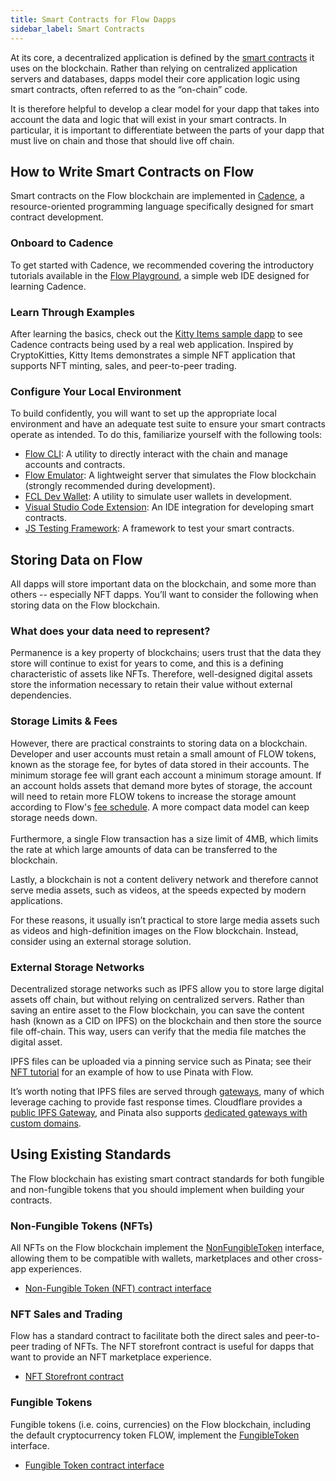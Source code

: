 ```yaml
---
title: Smart Contracts for Flow Dapps
sidebar_label: Smart Contracts
---
```


At its core, a decentralized application is defined by the [smart contracts](https://en.wikipedia.org/wiki/Smart_contract) it uses on the blockchain. Rather than relying on centralized application servers and databases, dapps model their core application logic using smart contracts, often referred to as the “on-chain” code.

It is therefore helpful to develop a clear model for your dapp that takes into account the data and logic that will exist in your smart contracts. In particular, it is important to differentiate between the parts of your dapp that must live on chain and those that should live off chain.

## How to Write Smart Contracts on Flow

Smart contracts on the Flow blockchain are implemented in [Cadence](https://github.com/onflow/cadence), a resource-oriented programming language specifically designed for smart contract development.

### Onboard to Cadence

To get started with Cadence, we recommended covering the introductory tutorials available in the [Flow Playground](https://play.onflow.org/), a simple web IDE designed for learning Cadence.

### Learn Through Examples

After learning the basics, check out the [Kitty Items sample dapp](./kitty-items) to see Cadence contracts being used by a real web application. Inspired by CryptoKitties, Kitty Items demonstrates a simple NFT application that supports NFT minting, sales, and peer-to-peer trading.

### Configure Your Local Environment

To build confidently, you will want to set up the appropriate local environment and have an adequate test suite to ensure your smart contracts operate as intended. To do this, familiarize yourself with the following tools:

- [Flow CLI](../tools/toolchains/flow-cli/): A utility to directly interact with the chain and manage accounts and contracts.
- [Flow Emulator](../tools/toolchains/emulator/): A lightweight server that simulates the Flow blockchain (strongly recommended during development).
- [FCL Dev Wallet](https://github.com/onflow/fcl-dev-wallet/): A utility to simulate user wallets in development.
- [Visual Studio Code Extension](../tools/toolchains/vscode-extension/): An IDE integration for developing smart contracts.
- [JS Testing Framework](https://github.com/onflow/flow-js-testing): A framework to test your smart contracts.

## Storing Data on Flow

All dapps will store important data on the blockchain, and some more than others -- especially NFT dapps. You’ll want to consider the following when storing data on the Flow blockchain.

### What does your data need to represent?

Permanence is a key property of blockchains; users trust that the data they store will continue to exist for years to come, and this is a defining characteristic of assets like NFTs. Therefore, well-designed digital assets store the information necessary to retain their value without external dependencies.

### Storage Limits & Fees

However, there are practical constraints to storing data on a blockchain. Developer and user accounts must retain a small amount of FLOW tokens, known as the storage fee, for bytes of data stored in their accounts. The minimum storage fee will grant each account a minimum storage amount. If an account holds assets that demand more bytes of storage, the account will need to retain more FLOW tokens to increase the storage amount according to Flow's [fee schedule](../concepts/flow-token/concepts.md#fees). A more compact data model can keep storage needs down. \
 \
Furthermore, a single Flow transaction has a size limit of 4MB, which limits the rate at which large amounts of data can be transferred to the blockchain.

Lastly, a blockchain is not a content delivery network and therefore cannot serve media assets, such as videos, at the speeds expected by modern applications.

For these reasons, it usually isn’t practical to store large media assets such as videos and high-definition images on the Flow blockchain. Instead, consider using an external storage solution.

### External Storage Networks

Decentralized storage networks such as IPFS allow you to store large digital assets off chain, but without relying on centralized servers. Rather than saving an entire asset to the Flow blockchain, you can save the content hash (known as a CID on IPFS) on the blockchain and then store the source file off-chain. This way, users can verify that the media file matches the digital asset.

IPFS files can be uploaded via a pinning service such as Pinata; see their [NFT tutorial](https://medium.com/pinata/how-to-create-nfts-like-nba-top-shot-with-flow-and-ipfs-701296944bf) for an example of how to use Pinata with Flow.

It’s worth noting that IPFS files are served through [gateways](https://docs.ipfs.io/concepts/ipfs-gateway/), many of which leverage caching to provide fast response times. Cloudflare provides a [public IPFS Gateway](https://developers.cloudflare.com/distributed-web/ipfs-gateway), and Pinata also supports [dedicated gateways with custom domains](https://medium.com/pinata/announcing-dedicated-ipfs-gateways-60f599949ce).

## Using Existing Standards

The Flow blockchain has existing smart contract standards for both fungible and non-fungible tokens that you should implement when building your contracts.

### Non-Fungible Tokens (NFTs)

All NFTs on the Flow blockchain implement the [NonFungibleToken](../concepts/core-contracts/08-non-fungible-token.md) interface, allowing them to be compatible with wallets, marketplaces and other cross-app experiences.

- [Non-Fungible Token (NFT) contract interface](../concepts/core-contracts/08-non-fungible-token.md)

### NFT Sales and Trading

Flow has a standard contract to facilitate both the direct sales and peer-to-peer trading of NFTs. The NFT storefront contract is useful for dapps that want to provide an NFT marketplace experience.

- [NFT Storefront contract](https://github.com/onflow/nft-storefront)

### Fungible Tokens

Fungible tokens (i.e. coins, currencies) on the Flow blockchain, including the default cryptocurrency token FLOW, implement the [FungibleToken](../concepts/core-contracts/02-fungible-token.md) interface.

- [Fungible Token contract interface](../concepts/core-contracts/02-fungible-token.md)
